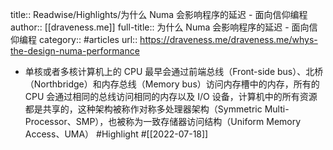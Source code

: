 title:: Readwise/Highlights/为什么 Numa 会影响程序的延迟 - 面向信仰编程
author:: [[draveness.me]]
full-title:: 为什么 Numa 会影响程序的延迟 - 面向信仰编程
category:: #articles
url:: https://draveness.me/draveness.me/whys-the-design-numa-performance

- 单核或者多核计算机上的 CPU 最早会通过前端总线（Front-side bus）、北桥（Northbridge）和内存总线（Memory bus）访问内存槽中的内存，所有的 CPU 会通过相同的总线访问相同的内存以及 I/O 设备，计算机中的所有资源都是共享的，这种架构被称作对称多处理器架构（Symmetric Multi-Processor、SMP），也被称为一致存储器访问结构（Uniform Memory Access、UMA） #Highlight #[[2022-07-18]]